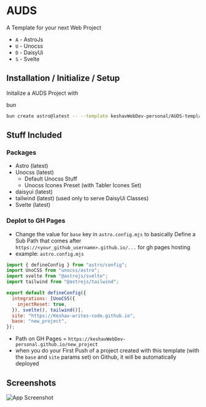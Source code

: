 # AUDS

A Template for your next Web Project

- `A` - AstroJs
- `U` - Unocss
- `D` - DaisyUi
- `S` - Svelte


## Installation / Initialize / Setup

Initalize a AUDS Project with

bun
```bash
bun create astro@latest -- --template keshavWebDev-personal/AUDS-template#master
```

## Stuff Included
### Packages
- Astro (latest)
- Unocss (latest)
  - Default Unocss Stuff
  - Unocss Icones Preset (with Tabler Icones Set)
- daisyui (latest)
- tailwind (latest) (used only to serve DaisyUi Classes)
- Svelte (latest)
### Deplot to GH Pages
- Change the value for `base` key in `astro.config.mjs` to basically Define a Sub Path that comes after `https://<your_github_username>.github.io/...` for gh pages hosting
- example: `astro.config.mjs`
```js
import { defineConfig } from "astro/config";
import UnoCSS from "unocss/astro";
import svelte from "@astrojs/svelte";
import tailwind from "@astrojs/tailwind";

export default defineConfig({
  integrations: [UnoCSS({
    injectReset: true,
  }), svelte(), tailwind()],
  site: "https://Keshav-writes-code.github.io",
  base: "new_project",
});
```
- Path on GH Pages = `https://keshavWebDev-personal.github.io/new_project`
- when you do your First Push of a project created with this template (with the `base` and `site` params set) on Github, it will be automatically deployed  


## Screenshots

![App Screenshot](https://via.placeholder.com/468x300?text=App+Screenshot+Here)



